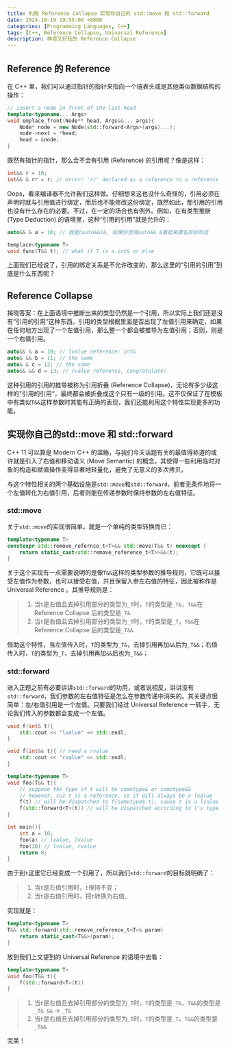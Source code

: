 ```yaml
---
title: 利用 Reference Collapse 实现你自己的 std::move 和 std::forward
date: 2024-10-19 19:55:00 +0800
categories: [Programming Languages, C++]
tags: [C++, Reference Collapse, Universal Reference]
description: 神奇又好玩的 Reference Collapse
---
```


## Reference 的 Reference

在 C++ 里，我们可以通过指针的指针来指向一个链表头或是其他类似数据结构的操作：

```cpp
// insert a node in front of the list head
template<typename... Args>
void emplace_front(Node** head, Args&&... args){
    Node* node = new Node(std::forward<Args>(args)...);
    node->next = *head;
    head = &node;
}
```

既然有指针的指针，那么会不会有引用 (Reference) 的引用呢？像是这样：

```cpp
int&& r = 10;
int&& & rr = r; // error: 'rr' declared as a reference to a reference 
```

Oops，看来编译器不允许我们这样做。仔细想来这也没什么奇怪的，引用必须在声明时就与引用值进行绑定，而后也不能修改这份绑定，既然如此，那引用的引用也没有什么存在的必要。不过，在一定的场合也有例外。例如，在有类型推断 (Type Deduction) 的语境里，这种“引用的引用”就是允许的：

```cpp
auto&& & a = 10; // 就是(auto&&)&, 如果你觉得auto&& &看起来莫名其妙的话

templace<typename T>
void func(T&& t); // what if T is a int& or else
```

上面我们已经说了，引用的绑定关系是不允许改变的，那么这里的“引用的引用”到底是什么东西呢？

## Reference Collapse

揭晓答案：在上面语境中推断出来的类型仍然是一个引用，所以实际上我们还是没有“引用的引用”这种东西。引用的类型根据里面是否出现了左值引用来确定，如果在任何地方出现了一个左值引用，那么整一个都会被推导为左值引用；否则，则是一个右值引用。

```cpp
auto&& & a = 10; // lvalue reference: int&
auto& && b = 11; // the same
auto& & c = 12; // the same
auto&& && d = 13; // rvalue reference, congratulate!
```

这种引用的引用的推导被称为引用折叠 (Reference Collapse)，无论有多少级这样的"引用的引用“，最终都会被折叠成这个只有一级的引用。这不仅保证了在模板中有类似`T&&`这样参数时其能有正确的表现，我们还能利用这个特性实现更多的功能。

## 实现你自己的std::move 和 std::forward

C++ 11 可以算是 Modern C++ 的滥觞，与我们今天话题有关的最值得称道的或许就是引入了右值和移动语义 (Move Semantic) 的概念，其使得一些利用临时对象的构造和赋值操作变得显著地轻量化，避免了无意义的多次拷贝。

与这个特性相关的两个基础设施是`std::move`和`std::forward`，前者无条件地将一个左值转化为右值引用，后者则能在传递参数时保持参数的左右值特征。

### std::move

关于`std::move`的实现很简单，就是一个单纯的类型转换而已：

```cpp
template<typename T>
constexpr std::remove_refernce_t<T>&& std::move(T&& t) noexcept {
    return static_cast<std::remove_reference_t<T>>&&(t);
}
```

关于这个实现有一点需要说明的是像`T&&`这样的类型参数的推导规则，它既可以接受左值作为参数，也可以接受右值，并且保留入参左右值的特征，因此被称作是 Universal Reference 。其推导规则是：

>1. 当`t`是左值且去掉引用部分的类型为`_T`时，`T`的类型是`_T&`，`T&&`在 Reference Collapse 后的类型是`_T&`
>2. 当`t`是右值且去掉引用部分的类型为`_T`时，`T`的类型是`_T`，`T&&`在 Reference Collapse 后的类型是`_T&&`

借助这个特性，当左值传入时，`T`的类型为`_T&`，去掉引用再加`&&`后为`_T&&`；右值传入时，`T`的类型为`_T`，去掉引用再加`&&`后也为`_T&&`；

### std::forward

进入正题之前有必要讲讲`std::forward`的功用，或者说相反，讲讲没有`std::forward`，我们参数的左右值特征是怎么在参数传递中消失的。其关键点很简单：左/右值引用是一个左值。只要我们经过 Universal Reference 一转手，无论我们传入的参数都会变成一个左值。

```cpp
void f(int& t){
    std::cout << "lvalue" << std::endl;
}

void f(int&& t){ // need a rvalue
    std::cout << "rvalue" << std::endl;
}

template<typename T>
void foo(T&& t){
    // suppose the type of t will be sometype& or sometype&&
    // however, cuz t is a reference, so it will always be a lvalue
    f(t) // will be dispatched to f(sometype& t), cause t is a lvalue
    f(std::forward<T>(t)) // will be dispatched according to t's type
}

int main(){
    int a = 10;
    foo(a) // lvalue, lvalue
    foo(10) // lvalue, rvalue
    return 0;
}
```

由于到`t`这里它已经变成一个引用了，所以我们`std::forward`的目标就明确了：

>1. 当`t`是左值引用时，`t`保持不变；
>2. 当`t`是右值引用时，把`t`转换为右值。

实现就是：

```cpp
template<typename T> 
T&& std::forward(std::remove_reference_t<T>& param) 
    return static_cast<T&&>(param);
}
```

放到我们上文提到的 Universal Reference 的语境中去看：

```cpp
template<typename T>
void foo(T&& t){
    f(std::forward<T>(t))
}
```

>1. 当`t`是左值且去掉引用部分的类型为`_T`时，`T`的类型是`_T&`，`T&&`的类型是`_T& &&` -> `_T&`
>2. 当`t`是右值且去掉引用部分的类型为`_T`时，`T`的类型是`_T`，`T&&`的类型是`_T&&`

完美！